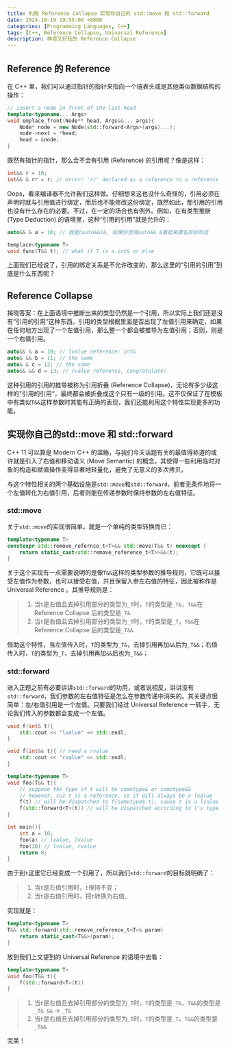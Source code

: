 ```yaml
---
title: 利用 Reference Collapse 实现你自己的 std::move 和 std::forward
date: 2024-10-19 19:55:00 +0800
categories: [Programming Languages, C++]
tags: [C++, Reference Collapse, Universal Reference]
description: 神奇又好玩的 Reference Collapse
---
```


## Reference 的 Reference

在 C++ 里，我们可以通过指针的指针来指向一个链表头或是其他类似数据结构的操作：

```cpp
// insert a node in front of the list head
template<typename... Args>
void emplace_front(Node** head, Args&&... args){
    Node* node = new Node(std::forward<Args>(args)...);
    node->next = *head;
    head = &node;
}
```

既然有指针的指针，那么会不会有引用 (Reference) 的引用呢？像是这样：

```cpp
int&& r = 10;
int&& & rr = r; // error: 'rr' declared as a reference to a reference 
```

Oops，看来编译器不允许我们这样做。仔细想来这也没什么奇怪的，引用必须在声明时就与引用值进行绑定，而后也不能修改这份绑定，既然如此，那引用的引用也没有什么存在的必要。不过，在一定的场合也有例外。例如，在有类型推断 (Type Deduction) 的语境里，这种“引用的引用”就是允许的：

```cpp
auto&& & a = 10; // 就是(auto&&)&, 如果你觉得auto&& &看起来莫名其妙的话

templace<typename T>
void func(T&& t); // what if T is a int& or else
```

上面我们已经说了，引用的绑定关系是不允许改变的，那么这里的“引用的引用”到底是什么东西呢？

## Reference Collapse

揭晓答案：在上面语境中推断出来的类型仍然是一个引用，所以实际上我们还是没有“引用的引用”这种东西。引用的类型根据里面是否出现了左值引用来确定，如果在任何地方出现了一个左值引用，那么整一个都会被推导为左值引用；否则，则是一个右值引用。

```cpp
auto&& & a = 10; // lvalue reference: int&
auto& && b = 11; // the same
auto& & c = 12; // the same
auto&& && d = 13; // rvalue reference, congratulate!
```

这种引用的引用的推导被称为引用折叠 (Reference Collapse)，无论有多少级这样的"引用的引用“，最终都会被折叠成这个只有一级的引用。这不仅保证了在模板中有类似`T&&`这样参数时其能有正确的表现，我们还能利用这个特性实现更多的功能。

## 实现你自己的std::move 和 std::forward

C++ 11 可以算是 Modern C++ 的滥觞，与我们今天话题有关的最值得称道的或许就是引入了右值和移动语义 (Move Semantic) 的概念，其使得一些利用临时对象的构造和赋值操作变得显著地轻量化，避免了无意义的多次拷贝。

与这个特性相关的两个基础设施是`std::move`和`std::forward`，前者无条件地将一个左值转化为右值引用，后者则能在传递参数时保持参数的左右值特征。

### std::move

关于`std::move`的实现很简单，就是一个单纯的类型转换而已：

```cpp
template<typename T>
constexpr std::remove_refernce_t<T>&& std::move(T&& t) noexcept {
    return static_cast<std::remove_reference_t<T>>&&(t);
}
```

关于这个实现有一点需要说明的是像`T&&`这样的类型参数的推导规则，它既可以接受左值作为参数，也可以接受右值，并且保留入参左右值的特征，因此被称作是 Universal Reference 。其推导规则是：

>1. 当`t`是左值且去掉引用部分的类型为`_T`时，`T`的类型是`_T&`，`T&&`在 Reference Collapse 后的类型是`_T&`
>2. 当`t`是右值且去掉引用部分的类型为`_T`时，`T`的类型是`_T`，`T&&`在 Reference Collapse 后的类型是`_T&&`

借助这个特性，当左值传入时，`T`的类型为`_T&`，去掉引用再加`&&`后为`_T&&`；右值传入时，`T`的类型为`_T`，去掉引用再加`&&`后也为`_T&&`；

### std::forward

进入正题之前有必要讲讲`std::forward`的功用，或者说相反，讲讲没有`std::forward`，我们参数的左右值特征是怎么在参数传递中消失的。其关键点很简单：左/右值引用是一个左值。只要我们经过 Universal Reference 一转手，无论我们传入的参数都会变成一个左值。

```cpp
void f(int& t){
    std::cout << "lvalue" << std::endl;
}

void f(int&& t){ // need a rvalue
    std::cout << "rvalue" << std::endl;
}

template<typename T>
void foo(T&& t){
    // suppose the type of t will be sometype& or sometype&&
    // however, cuz t is a reference, so it will always be a lvalue
    f(t) // will be dispatched to f(sometype& t), cause t is a lvalue
    f(std::forward<T>(t)) // will be dispatched according to t's type
}

int main(){
    int a = 10;
    foo(a) // lvalue, lvalue
    foo(10) // lvalue, rvalue
    return 0;
}
```

由于到`t`这里它已经变成一个引用了，所以我们`std::forward`的目标就明确了：

>1. 当`t`是左值引用时，`t`保持不变；
>2. 当`t`是右值引用时，把`t`转换为右值。

实现就是：

```cpp
template<typename T> 
T&& std::forward(std::remove_reference_t<T>& param) 
    return static_cast<T&&>(param);
}
```

放到我们上文提到的 Universal Reference 的语境中去看：

```cpp
template<typename T>
void foo(T&& t){
    f(std::forward<T>(t))
}
```

>1. 当`t`是左值且去掉引用部分的类型为`_T`时，`T`的类型是`_T&`，`T&&`的类型是`_T& &&` -> `_T&`
>2. 当`t`是右值且去掉引用部分的类型为`_T`时，`T`的类型是`_T`，`T&&`的类型是`_T&&`

完美！